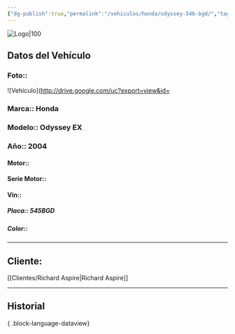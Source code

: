 ```yaml
---
{"dg-publish":true,"permalink":"/vehiculos/honda/odyssey-546-bgd/","tags":["Honda"]}
---
```


![Logo|100](http://drive.google.com/uc?export=view&id=137fl3TIZ0-PU8b-Pt0bsjclwHub_u78G)

## Datos del Vehículo 
### Foto:: 
![Vehículo](http://drive.google.com/uc?export=view&id=

### Marca:: Honda
### Modelo:: Odyssey EX
### Año:: 2004
#### Motor:: 
#### Serie Motor:: 
#### Vin:: 
##### Placa:: 545BGD
##### Color:: 
---

## Cliente:

[[Clientes/Richard Aspire\|Richard Aspire]]

---

## Historial


{ .block-language-dataview} 